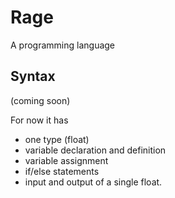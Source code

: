 # Rage
A programming language

## Syntax

(coming soon)

For now it has
- one type (float)
- variable declaration and definition
- variable assignment
- if/else statements
- input and output of a single float.